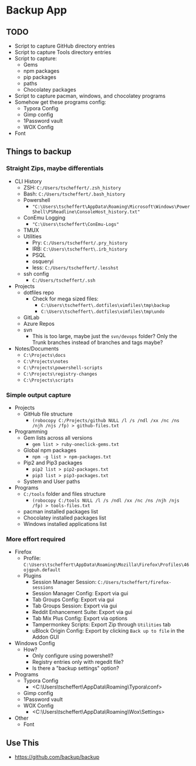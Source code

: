 # Backup App

## TODO

- Script to capture GitHub directory entries
- Script to capture Tools directory entries
- Script to capture:
  - Gems
  - npm packages
  - pip packages
  - paths
  - Chocolatey packages
- Script to capture pacman, windows, and chocolatey programs
- Somehow get these programs config:
  - Typora Config
  - Gimp config
  - 1Password vault
  - WOX Config
- Font

## Things to backup

### Straight Zips, maybe differentials

- CLI History
  - ZSH: `C:/Users/tscheffert/.zsh_history`
  - Bash: `C:/Users/tscheffert/.bash_history`
  - Powershell
    - `"C:\Users\tscheffert\AppData\Roaming\Microsoft\Windows\PowerShell\PSReadline\ConsoleHost_history.txt"`
  - ConEmu Logging
    - `"C:\Users\tscheffert\ConEmu-Logs"`
  - TMUX
  - Utilities
    - Pry: `C:/Users/tscheffert/.pry_history`
    - IRB: `C:\Users\tscheffert\.irb_history`
    - PSQL
    - osqueryi
    - less: `C:/Users/tscheffert/.lesshst`
  - ssh config
    - `C:/Users/tscheffert/.ssh`
- Projects
  - dotfiles repo
    - Check for mega sized files:
      - `C:\Users\tscheffert\.dotfiles\vimfiles\tmp\backup`
      - `C:\Users\tscheffert\.dotfiles\vimfiles\tmp\undo`
  - GitLab
  - Azure Repos
  - svn
    - This is too large, maybe just the `svn/devops` folder? Only the Trunk branches
      instead of branches and tags maybe?
- Notes/Documents
  - `C:\Projects\docs`
  - `C:\Projects\notes`
  - `C:\Projects\powershell-scripts`
  - `C:\Projects\registry-changes`
  - `C:\Projects\scripts`

### Simple output capture

- Projects
  - GitHub file structure
    - `(robocopy C:/Projects/github NULL /l /s /ndl /xx /nc /ns /njh /njs /fp) > github-files.txt`
- Programming
  - Gem lists across all versions
    - `gem list > ruby-oneclick-gems.txt`
  - Global npm packages
    - `npm -g list > npm-packages.txt`
  - Pip2 and Pip3 packages
    - `pip2 list > pip2-packages.txt`
    - `pip3 list > pip3-packages.txt`
  - System and User paths
- Programs
  - `C:/tools` folder and files structure
    - `(robocopy C:/tools NULL /l /s /ndl /xx /nc /ns /njh /njs /fp) > tools-files.txt`
  - pacman installed packages list
  - Chocolatey installed packages list
  - Windows installed applications list

### More effort required

- Firefox
  - Profile: `C:\Users\tscheffert\AppData\Roaming\Mozilla\Firefox\Profiles\46ojgpuh.default`
  - Plugins
    - Session Manager Session: `C:/Users/tscheffert/firefox-sessions`
    - Session Manager Config: Export via gui
    - Tab Groups Config: Export via gui
    - Tab Groups Session: Export via gui
    - Reddit Enhancement Suite: Export via gui
    - Tab Mix Plus Config: Export via options
    - Tampermonkey Scripts: Export Zip through `Utilities` tab
    - uBlock Origin Config: Export by clicking `Back up to file` in the Addon GUI
- Windows Config
  - How?
    - Only configure using powershell?
    - Registry entries only with regedit file?
    - Is there a "backup settings" option?
- Programs
  - Typora Config
    - <C:\Users\tscheffert\AppData\Roaming\Typora\conf>
  - Gimp config
  - 1Password vault
  - WOX Config
    - <C:\Users\tscheffert\AppData\Roaming\Wox\Settings>
- Other
  - Font

## Use This

- <https://github.com/backup/backup>
